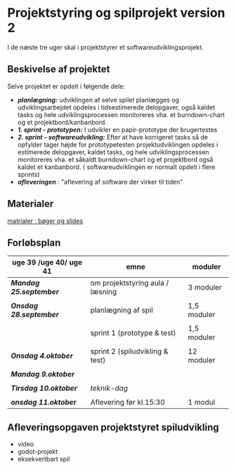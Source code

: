<h1>Projektstyring og spilprojekt version 2</h1>

I de næste tre uger skal i projektstyrer et softwareudviklingsprojekt.

## Beskivelse af projektet
Selve projektet er opdelt i følgende dele: 
- ***planlægning:*** udviklingen af selve spilet planlægges og udviklingsarbejdet opdeles i tidsestimerede delopgaver, også kaldet tasks og hele udviklingsprocessen monitoreres vha. et burndown-chart og et projektbord/kanbanbord.
- ***1. sprint - prototypen:*** I udvikler en papir-prototype der brugertestes
- ***2. sprint - softwareudvikling:*** Efter at have korrigeret tasks så de opfylder tager højde for prototypetesten  projektudviklingen opdeles i estimerede delopgaver, kaldet tasks, og hele udviklingsprocessen monitoreres vha. et såkaldt burndown-chart og et projektbord også kaldet et kanbanbord. ( softwareudviklingen er normalt opdelt i flere sprints)
- ***afleveringen*** : "aflevering af software der virker til tiden"

## Materialer
[matrialer : bøger og slides](materialeplan.md)

## Forløbsplan
| uge 39 /uge 40/ uge 41    | emne                               | moduler        | 
|---------------------------|------------------------------------|----------------|
| ***Mandag 25.september*** | om projektstyring aula / læsning   | 3 moduler      |
|                           |                                    |                |
| ***Onsdag 28.september*** | planlægning af spil                | 1,5 moduler    |
|                           |                                    |                |
|                           | sprint 1 (prototype & test)        | 1,5 moduler    |
|                           |                                    |                |
| ***Onsdag 4.oktober***    | sprint 2 (spiludvikling & test)    | 12 moduler     |
|                           |                                    |                |
| ***Mandag 9.oktober***    |                                    |                |
|                           |                                    |                |
| ***Tirsdag 10.oktober***  | *teknik-dag*                       |                |
|                           |                                    |                |
| ***onsdag 11.oktober***   | Aflevering før kl.15:30            | 1 modul        |

## Afleveringsopgaven projektstyret spiludvikling 
- video 
- godot-projekt
- eksekvertbart spil  

